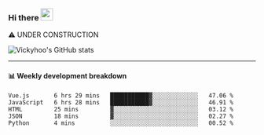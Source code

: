 ### Hi there <a href="https://www.gautamkrishnar.com/"><img src="https://media.giphy.com/media/hvRJCLFzcasrR4ia7z/giphy.gif" width="25px"></a>
⚠️ UNDER CONSTRUCTION

![Vickyhoo's GitHub stats](https://github-readme-stats.vercel.app/api?username=vickyhoo&theme=react&show_icons=true)

---

#### :bar_chart: Weekly development breakdown

<!--START_SECTION:waka-->
```text
Vue.js       6 hrs 29 mins   ███████████▓░░░░░░░░░░░░░   47.06 % 
JavaScript   6 hrs 28 mins   ███████████▓░░░░░░░░░░░░░   46.91 % 
HTML         25 mins         ▓░░░░░░░░░░░░░░░░░░░░░░░░   03.12 % 
JSON         18 mins         ▓░░░░░░░░░░░░░░░░░░░░░░░░   02.27 % 
Python       4 mins          ░░░░░░░░░░░░░░░░░░░░░░░░░   00.52 % 
```
<!--END_SECTION:waka-->


<!--
**vickyhoo/vickyhoo** is a ✨ _special_ ✨ repository because its `README.md` (this file) appears on your GitHub profile.

Here are some ideas to get you started:

- 🔭 I’m currently working on ...
- 🌱 I’m currently learning ...
- 👯 I’m looking to collaborate on ...
- 🤔 I’m looking for help with ...
- 💬 Ask me about ...
- 📫 How to reach me: ...
- 😄 Pronouns: ...
- ⚡ Fun fact: ...
-->

